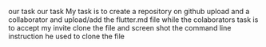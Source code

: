 our task
our task
My task is to create a repository on github upload and a collaborator and upload/add the flutter.md file
while the colaborators task is to accept my invite clone the file and screen shot the command line instruction he used to clone the file 